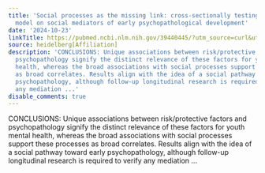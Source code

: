 ```yaml
---
title: 'Social processes as the missing link: cross-sectionally testing a conceptual
  model on social mediators of early psychopathological development'
date: '2024-10-23'
linkTitle: https://pubmed.ncbi.nlm.nih.gov/39440445/?utm_source=curl&utm_medium=rss&utm_campaign=pubmed-2&utm_content=1FakS-2QOkCT8HsMOQP1bCRQ4YzyumYOmxmF0moLsQ3dFB1E9V&fc=20220326224207&ff=20241023210141&v=2.18.0.post9+e462414
source: heidelberg[Affiliation]
description: 'CONCLUSIONS: Unique associations between risk/protective factors and
  psychopathology signify the distinct relevance of these factors for youth mental
  health, whereas the broad associations with social processes support these processes
  as broad correlates. Results align with the idea of a social pathway toward early
  psychopathology, although follow-up longitudinal research is required to verify
  any mediation ...'
disable_comments: true
---
```

CONCLUSIONS: Unique associations between risk/protective factors and psychopathology signify the distinct relevance of these factors for youth mental health, whereas the broad associations with social processes support these processes as broad correlates. Results align with the idea of a social pathway toward early psychopathology, although follow-up longitudinal research is required to verify any mediation ...